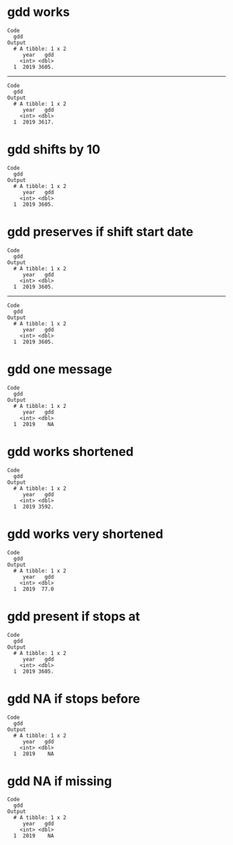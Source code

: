 # gdd works

    Code
      gdd
    Output
      # A tibble: 1 x 2
         year   gdd
        <int> <dbl>
      1  2019 3605.

---

    Code
      gdd
    Output
      # A tibble: 1 x 2
         year   gdd
        <int> <dbl>
      1  2019 3617.

# gdd shifts by 10

    Code
      gdd
    Output
      # A tibble: 1 x 2
         year   gdd
        <int> <dbl>
      1  2019 3605.

# gdd preserves if shift start date

    Code
      gdd
    Output
      # A tibble: 1 x 2
         year   gdd
        <int> <dbl>
      1  2019 3605.

---

    Code
      gdd
    Output
      # A tibble: 1 x 2
         year   gdd
        <int> <dbl>
      1  2019 3605.

# gdd one message

    Code
      gdd
    Output
      # A tibble: 1 x 2
         year   gdd
        <int> <dbl>
      1  2019    NA

# gdd works shortened

    Code
      gdd
    Output
      # A tibble: 1 x 2
         year   gdd
        <int> <dbl>
      1  2019 3592.

# gdd works very shortened

    Code
      gdd
    Output
      # A tibble: 1 x 2
         year   gdd
        <int> <dbl>
      1  2019  77.0

# gdd present if stops at

    Code
      gdd
    Output
      # A tibble: 1 x 2
         year   gdd
        <int> <dbl>
      1  2019 3605.

# gdd NA if stops before

    Code
      gdd
    Output
      # A tibble: 1 x 2
         year   gdd
        <int> <dbl>
      1  2019    NA

# gdd NA if missing

    Code
      gdd
    Output
      # A tibble: 1 x 2
         year   gdd
        <int> <dbl>
      1  2019    NA

